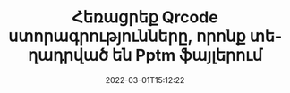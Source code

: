 ---
############################# Static ############################
layout: "auto-gen-signature"
date: 2022-03-01T15:12:22
draft: false
operation: Delete
signaturetype: Qrcode
fileformat: Pptm
productName: .NET
lang: hy
productCode: net
otherformats: pdf doc docx docm dot dotm dotx odt ott rtf xls xlsx xlsm xlsb csv ods ots xltx xltm ppt pptx pps ppsx odp otp potx potm pptm ppsm
breadcrumb: Put Qrcode signature on Pptm for C#

############################# Head ############################
head_title: "Ջնջել Qrcode ստորագրությունները Pptm ֆայլերից C#-ի միջոցով"
head_description: "Ստորագրված Pptm փաստաթղթերից որոշակի Qrcode ստորագրությունների ջնջումը կարող է հեշտությամբ իրականացվել կարճ .NET կոդով:"

############################# Header ############################
title: "Հեռացրեք Qrcode ստորագրությունները, որոնք տեղադրված են Pptm ֆայլերում"
description: "Ջնջել տարբեր Qrcode ստորագրությունները Pptm փաստաթղթերից: Qrcode ստորագրությունները հեռացնելու համար անհրաժեշտ է պարզ C# կոդ:"
bg_image: "https://cms.admin.containerize.com/templates/aspose/App_Themes/V3/images/bg/header1.png"
bg_overlay: false
button:
    enable: true

############################# SubMenu ############################
submenu:
    enable: true

    left:
        img_alt: "GroupDocs.Signature for .NET"
        image: "https://cms.admin.containerize.com/templates/groupdocs/images/product-logos/90x90-noborder/groupdocs-signature-net.png"
        product: "GroupDocs.Signature"
        platform: ".NET"



############################# About ############################
about:
    enable: true
    title: "Ստացեք տեղեկություններ GroupDocs.Signature for .NET API-ի առանձնահատկությունների մասին"
    content: |
        [GroupDocs.Signature for .NET](https://products.groupdocs.com/signature/net/) API-ն ապահովում է ձեր փաստաթղթերը էլեկտրոնային ստորագրությունների միջոցով մշակելու բազմաթիվ եղանակներ: Հասանելի են թվային ստորագրություններ, ինչպիսիք են տեքստերը, պատկերները, թվային վկայագրերը, շտրիխ կոդերը, QR-կոդերը, նամականիշերը կամ մետատվյալները: Հաճախորդները հնարավորություն ունեն ավելացնել, ջնջել, թարմացնել, ստուգել կամ որոնել թվային ստորագրություններ PDF ֆայլերում, MS Word փաստաթղթերում, MS Excel աշխատանքային գրքույկներում, MS PowerPoint շնորհանդեսներում, Adobe Photoshop ֆայլերում և տարբեր պատկերների ձևաչափերում: Տրամադրված են մեծ թվով օգտակար գործառույթներ և կարգավորումներ:
    

############################# Steps ############################
steps:
    enable: true
    title_left: "Ինչպես հեռացնել Qrcode ստորագրությունները ձեր Pptm փաստաթղթից"
    content_left: |
        [GroupDocs.Signature for .NET](https://products.groupdocs.com/signature/net/) օգտակար հատկություն է տրամադրում Pptm փաստաթղթերը Qrcode ստորագրություններից մի քանի տող կոդով մաքրելու համար:
        
        * Նախ, որպես կոնստրուկտորի պարամետր, օրինականացրեք Signature օբյեկտը, որն անցնում է ձեր փաստաթղթի ուղին:
        * Այնուհետև ստեղծեք համապատասխան ստորագրության օբյեկտ և ստեղծեք դրա եզակի նույնացուցիչը:
        * Դրանից հետո կանչեք Delete մեթոդը, որն անցնում է ստորագրության օբյեկտ, որը պետք է ջնջվի:
        * Վերջապես, գործընթացի գործողության արդյունքները:

    title_right: "Համակարգի պահանջները"
    content_right: |
        GroupDocs.Signature for .NET-ն աջակցվում է բոլոր հիմնական հարթակներում և օպերացիոն համակարգերում: Նախքան ստորև նշված կոդը գործարկելը, խնդրում ենք համոզվել, որ ձեր համակարգում տեղադրված են հետևյալ նախադրյալները.

        * Օպերացիոն համակարգեր՝ Microsoft Windows, Linux, MacOS
        * Մշակման միջավայրեր՝ Microsoft Visual Studio, Xamarin, MonoDevelop
        * Frameworks: .NET Framework, .NET Standard, .NET Core, Mono
        * Ներբեռնեք GroupDocs.Signature for .NET-ի վերջին տարբերակը [Nuget]-ից (https://www.nuget.org/packages/groupdocs.signature)
         
    code: |
        ```csharp    
                
        // Set up input Pptm file
        string filePath = "input.pptm";

        // Instantiate Signature for input file
        using (GroupDocs.Signature.Signature signature = new GroupDocs.Signature.Signature(filePath))
        {
                // Id of signature which is supposed to be deleted
                // such Id may be obtained as result of search operation
                string id = "eff64a14-dad9-47b0-88e5-2ee4e3604e71";

                // provide signature features to delete
                // set up particular signature id
                QrCodeSignature signatureToDelete = new QrCodeSignature(id);

                // delete signature
                bool deleteResult = signature.Delete(signatureToDelete);

                // process deletion result
                if (deleteResult)
                {
                    Console.WriteLine("Signature was deleted successfully!");
                }
        }
        ```

############################# Demos ############################
demos:
    enable: true
    title: "Ստորագրում Qrcode ստորագրություններով Live Demo"
    content: |
       Ավելացրեք տարբեր էլեկտրոնային ստորագրություններ Pptm ֆայլին հենց հիմա՝ այցելելով [GroupDocs.Signature App](https://products.groupdocs.app/signature/family) կայքը:          

############################# More Formats ############################
more_formats:
    enable: true
    title: "Ջնջեք ձեր Qrcode ստորագրությունները C#-ով"
    content: |
        "Էլեկտրոնային ստորագրությունների ջնջում, որոնք ավելացվել են փաստաթղթերի տարբեր ձևաչափերում: Հեռացրեք ստորագրությունները արագ առանց լրացուցիչ կոդի:"
    format: 
       
       
back_to_top:
    enable: true
---